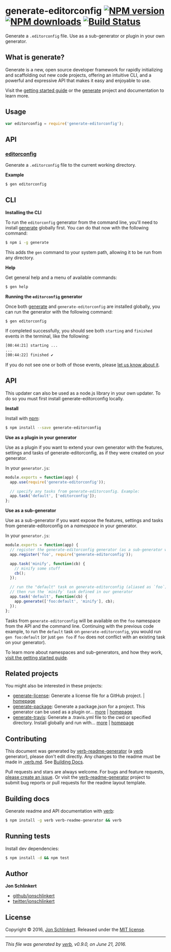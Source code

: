 # generate-editorconfig [![NPM version](https://img.shields.io/npm/v/generate-editorconfig.svg?style=flat)](https://www.npmjs.com/package/generate-editorconfig) [![NPM downloads](https://img.shields.io/npm/dm/generate-editorconfig.svg?style=flat)](https://npmjs.org/package/generate-editorconfig) [![Build Status](https://img.shields.io/travis/generate/generate-editorconfig.svg?style=flat)](https://travis-ci.org/generate/generate-editorconfig)

Generate a `.editorconfig` file. Use as a sub-generator or plugin in your own generator.

## What is generate?

Generate is a new, open source developer framework for rapidly initializing and scaffolding out new code projects, offering an intuitive CLI, and a powerful and expressive API that makes it easy and enjoyable to use.

Visit the [getting started guide](https://github.com/generate/getting-started) or the [generate](https://github.com/generate/generate) project and documentation to learn more.

## Usage

```js
var editorconfig = require('generate-editorconfig');
```

## API

### [editorconfig](index.js#L21)

Generate a `.editorconfig` file to the current working directory.

**Example**

```sh
$ gen editorconfig
```

## CLI

**Installing the CLI**

To run the `editorconfig` generator from the command line, you'll need to install [generate](https://github.com/generate/generate) globally first. You can do that now with the following command:

```sh
$ npm i -g generate
```

This adds the `gen` command to your system path, allowing it to be run from any directory.

**Help**

Get general help and a menu of available commands:

```sh
$ gen help
```

**Running the `editorconfig` generator**

Once both [generate](https://github.com/generate/generate) and `generate-editorconfig` are installed globally, you can run the generator with the following command:

```sh
$ gen editorconfig
```

If completed successfully, you should see both `starting` and `finished` events in the terminal, like the following:

```sh
[00:44:21] starting ...
...
[00:44:22] finished ✔
```

If you do not see one or both of those events, please [let us know about it](../../issues).

## API

This updater can also be used as a node.js library in your own updater. To do so you must first install generate-editorconfig locally.

**Install**

Install with [npm](https://www.npmjs.com/):

```sh
$ npm install --save generate-editorconfig
```

**Use as a plugin in your generator**

Use as a plugin if you want to extend your own generator with the features, settings and tasks of generate-editorconfig, as if they were created on your generator.

In your `generator.js`:

```js
module.exports = function(app) {
  app.use(require('generate-editorconfig'));

  // specify any tasks from generate-editorconfig. Example:
  app.task('default', ['editorconfig']);
};
```

**Use as a sub-generator**

Use as a sub-generator if you want expose the features, settings and tasks from generate-editorconfig on a _namespace_ in your generator.

In your `generator.js`:

```js
module.exports = function(app) {
  // register the generate-editorconfig generator (as a sub-generator with an arbitrary name)
  app.register('foo', require('generate-editorconfig'));

  app.task('minify', function(cb) {
    // minify some stuff
    cb();
  });

  // run the "default" task on generate-editorconfig (aliased as `foo`), 
  // then run the `minify` task defined in our generator
  app.task('default', function(cb) {
    app.generate(['foo:default', 'minify'], cb);
  });
};
```

Tasks from `generate-editorconfig` will be available on the `foo` namespace from the API and the command line. Continuing with the previous code example, to run the `default` task on `generate-editorconfig`, you would run `gen foo:default` (or just `gen foo` if `foo` does not conflict with an existing task on your generator).

To learn more about namespaces and sub-generators, and how they work, [visit the getting started guide](https://github.com/generate/getting-started).

## Related projects

You might also be interested in these projects:

* [generate-license](https://www.npmjs.com/package/generate-license): Generate a license file for a GitHub project. | [homepage](https://github.com/generate/generate-license "Generate a license file for a GitHub project.")
* [generate-package](https://www.npmjs.com/package/generate-package): Generate a package.json for a project. This generator can be used as a plugin or… [more](https://github.com/generate/generate-package) | [homepage](https://github.com/generate/generate-package "Generate a package.json for a project. This generator can be used as a plugin or sub-generator in your own generator, as a component of a larger build workflow.")
* [generate-travis](https://www.npmjs.com/package/generate-travis): Generate a .travis.yml file to the cwd or specified directory. Install globally and run with… [more](https://github.com/generate/generate-travis) | [homepage](https://github.com/generate/generate-travis "Generate a .travis.yml file to the cwd or specified directory. Install globally and run with generate's CLI, or use as a component in your own generator.")

## Contributing

This document was generated by [verb-readme-generator](https://github.com/verbose/verb-readme-generator) (a [verb](https://github.com/verbose/verb) generator), please don't edit directly. Any changes to the readme must be made in [.verb.md](.verb.md). See [Building Docs](#building-docs).

Pull requests and stars are always welcome. For bugs and feature requests, [please create an issue](../../issues/new). Or visit the [verb-readme-generator](https://github.com/verbose/verb-readme-generator) project to submit bug reports or pull requests for the readme layout template.

## Building docs

Generate readme and API documentation with [verb](https://github.com/verbose/verb):

```sh
$ npm install -g verb verb-readme-generator && verb
```

## Running tests

Install dev dependencies:

```sh
$ npm install -d && npm test
```

## Author

**Jon Schlinkert**

* [github/jonschlinkert](https://github.com/jonschlinkert)
* [twitter/jonschlinkert](http://twitter.com/jonschlinkert)

## License

Copyright © 2016, [Jon Schlinkert](https://github.com/jonschlinkert).
Released under the [MIT license](https://github.com/generate/generate-editorconfig/blob/master/LICENSE).

***

_This file was generated by [verb](https://github.com/verbose/verb), v0.9.0, on June 21, 2016._